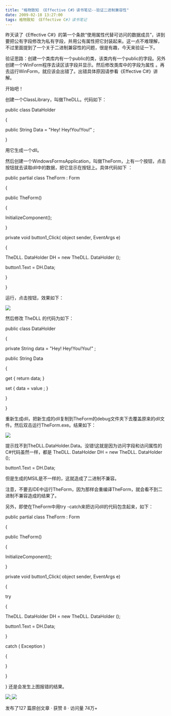 ```yaml
---
title: "格物致知 《Effective C#》读书笔记--验证二进制兼容性"
date: 2009-02-18 13:27:00
tags: 格物致知 《Effective C#》读书笔记
---
```

昨天读了《Effective C#》的第一个条款“使用属性代替可访问的数据成员”，讲到要把公有字段修改为私有字段，并用公有属性把它封装起来。这一点不难理解，
不过里面提到了一个关于二进制兼容性的问题，很是有趣，今天来验证一下。

验证思路：创建一个类库内有一个public的类，该类内有一个public的字段。另外创建一个WinForm程序去读区该字段并显示。然后修改类库中的字段为属性
。再去运行WinForm，就应该会出错了。出错具体原因请参看《Effective C#》讲解。

开始吧！

创建一个ClassLibrary，叫做TheDLL。代码如下：

public  class  DataHolder

{

public  String  Data =  "Hey! Hey!You!You!"  ;

}

用它生成一个dll。

然后创建一个WindowsFormsApplication，叫做TheForm，上有一个按钮，点击按钮就去读取dll中的数据，把它显示在按钮上。具体代码如下
：

public  partial  class  TheForm  :  Form

{

public  TheForm()

{

InitializeComponent();

}

private  void  button1_Click(  object  sender,  EventArgs  e)

{

TheDLL.  DataHolder  DH =  new  TheDLL.  DataHolder  ();

button1.Text = DH.Data;

}

}

运行，点击按钮，效果如下：

![](https://p-blog.csdn.net/images/p_blog_csdn_net/cuipengfei1/EntryImages/20090218/2009-02-18_13-07-45.jpg)

然后修改  TheDLL  的代码为如下：

public  class  DataHolder

{

private  String  data =  "Hey! Hey!You!You!"  ;

public  String  Data

{

get  {  return  data; }

set  { data =  value  ; }

}

}

重新生成dll，把新生成的dll复制到TheForm的debug文件夹下去覆盖原来的dll文件。然后双击运行TheForm.exe。结果如下：

![](https://p-blog.csdn.net/images/p_blog_csdn_net/cuipengfei1/EntryImages/20090218/2009-02-18_13-11-29.jpg)

提示找不到TheDLL.DataHolder.Data。没错!这就是因为访问字段和访问属性的C#代码虽然一样，都是  TheDLL.  DataHolder
DH =  new  TheDLL.  DataHolder  ();

button1.Text = DH.Data;

但是生成的MSIL是不一样的，这就造成了二进制不兼容。

注意，不要去IDE中运行TheForm，因为那样会重编译TheForm，就会看不到二进制不兼容造成的结果了。

另外，即使在TheForm中用try -catch来把访问dll的代码包含起来，如下：

public  partial  class  TheForm  :  Form

{

public  TheForm()

{

InitializeComponent();

}

private  void  button1_Click(  object  sender,  EventArgs  e)

{

try

{

TheDLL.  DataHolder  DH =  new  TheDLL.  DataHolder  ();

button1.Text = DH.Data;

}

catch  (  Exception  )

{

}

}

}  还是会发生上图报错的结果。



[ ![](https://profile.csdnimg.cn/5/2/5/3_cuipengfei1)
![](https://g.csdnimg.cn/static/user-reg-year/1x/11.png)
](https://blog.csdn.net/cuipengfei1)



发布了127 篇原创文章  ·  获赞 8  ·  访问量 74万+

